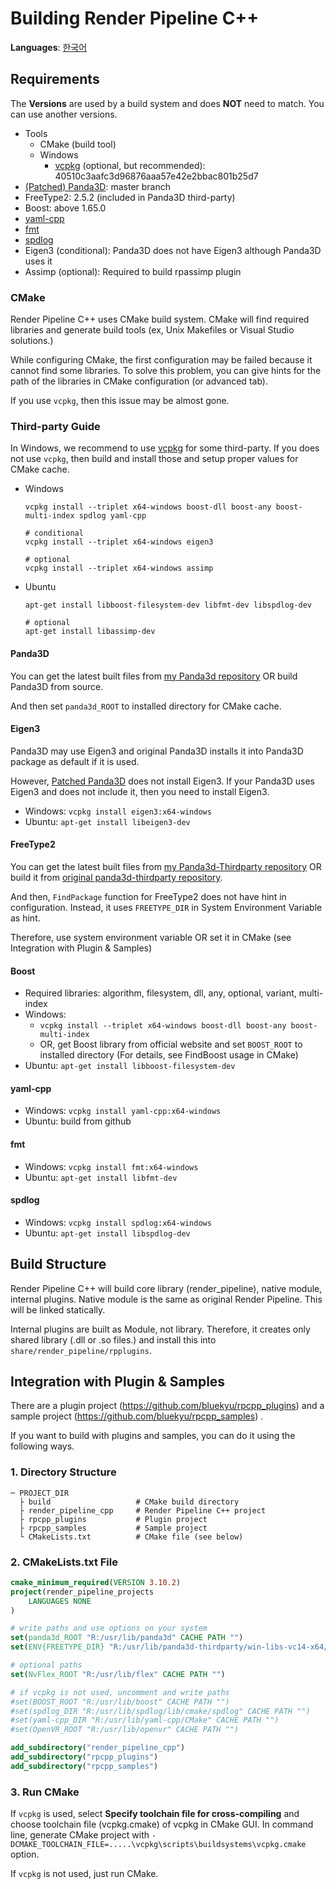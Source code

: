 # Building Render Pipeline C++
**Languages**: [한국어](ko_kr/build_rpcpp.md)

## Requirements
The **Versions** are used by a build system and does **NOT** need to match. You can use another versions.

- Tools
  - CMake (build tool)
  - Windows
    - [vcpkg](https://github.com/Microsoft/vcpkg) (optional, but recommended): 40510c3aafc3d96876aaa57e42e2bbac801b25d7
- [(Patched) Panda3D](https://github.com/bluekyu/panda3d): master branch
- FreeType2: 2.5.2 (included in Panda3D third-party)
- Boost: above 1.65.0
- [yaml-cpp](https://github.com/jbeder/yaml-cpp)
- [fmt](https://github.com/fmtlib/fmt)
- [spdlog](https://github.com/gabime/spdlog)
- Eigen3 (conditional): Panda3D does not have Eigen3 although Panda3D uses it
- Assimp (optional): Required to build rpassimp plugin



### CMake
Render Pipeline C++ uses CMake build system.
CMake will find required libraries and generate build tools (ex, Unix Makefiles or Visual Studio solutions.)

While configuring CMake, the first configuration may be failed because it cannot find some libraries.
To solve this problem, you can give hints for the path of the libraries in CMake configuration (or advanced tab).

If you use `vcpkg`, then this issue may be almost gone.

### Third-party Guide
In Windows, we recommend to use [vcpkg](https://github.com/Microsoft/vcpkg) for some third-party.
If you does not use `vcpkg`, then build and install those and setup proper values for CMake cache.

- Windows
  ```
  vcpkg install --triplet x64-windows boost-dll boost-any boost-multi-index spdlog yaml-cpp

  # conditional
  vcpkg install --triplet x64-windows eigen3

  # optional
  vcpkg install --triplet x64-windows assimp
  ```

- Ubuntu
  ```
  apt-get install libboost-filesystem-dev libfmt-dev libspdlog-dev

  # optional
  apt-get install libassimp-dev
  ```


#### Panda3D
You can get the latest built files from [my Panda3d repository](https://github.com/bluekyu/panda3d) OR
build Panda3D from source.

And then set `panda3d_ROOT` to installed directory for CMake cache.

#### Eigen3
Panda3D may use Eigen3 and original Panda3D installs it into Panda3D package as default if it is used.

However, [Patched Panda3D](https://github.com/bluekyu/panda3d) does not install Eigen3.
If your Panda3D uses Eigen3 and does not include it, then you need to install Eigen3.

- Windows: `vcpkg install eigen3:x64-windows`
- Ubuntu: `apt-get install libeigen3-dev`

#### FreeType2
You can get the latest built files from
[my Panda3d-Thirdparty repository](https://github.com/bluekyu/panda3d-thirdparty) OR
build it from [original panda3d-thirdparty repository](https://github.com/rdb/panda3d-thirdparty).

And then, `FindPackage` function for FreeType2 does not have hint in configuration.
Instead, it uses `FREETYPE_DIR` in System Environment Variable as hint.

Therefore, use system environment variable OR set it in CMake (see Integration with Plugin & Samples)

#### Boost
- Required libraries: algorithm, filesystem, dll, any, optional, variant, multi-index
- Windows:
  - `vcpkg install --triplet x64-windows boost-dll boost-any boost-multi-index`
  - OR, get Boost library from official website and set `BOOST_ROOT` to
    installed directory (For details, see FindBoost usage in CMake)
- Ubuntu: `apt-get install libboost-filesystem-dev`

#### yaml-cpp
- Windows: `vcpkg install yaml-cpp:x64-windows`
- Ubuntu: build from github

#### fmt
- Windows: `vcpkg install fmt:x64-windows`
- Ubuntu: `apt-get install libfmt-dev`

#### spdlog
- Windows: `vcpkg install spdlog:x64-windows`
- Ubuntu: `apt-get install libspdlog-dev`



## Build Structure
Render Pipeline C++ will build core library (render_pipeline), native module, internal plugins.
Native module is the same as original Render Pipeline. This will be linked statically.

Internal plugins are built as Module, not library. Therefore, it creates only shared library (.dll or .so files.)
and install this into `share/render_pipeline/rpplugins`.



## Integration with Plugin & Samples
There are a plugin project (https://github.com/bluekyu/rpcpp_plugins) and
a sample project (https://github.com/bluekyu/rpcpp_samples) .

If you want to build with plugins and samples, you can do it using the following ways.

### 1. Directory Structure
```
─ PROJECT_DIR
  ├ build                   # CMake build directory
  ├ render_pipeline_cpp     # Render Pipeline C++ project
  ├ rpcpp_plugins           # Plugin project
  ├ rpcpp_samples           # Sample project
  └ CMakeLists.txt          # CMake file (see below)
```

### 2. CMakeLists.txt File
```.cmake
cmake_minimum_required(VERSION 3.10.2)
project(render_pipeline_projects
    LANGUAGES NONE
)

# write paths and use options on your system
set(panda3d_ROOT "R:/usr/lib/panda3d" CACHE PATH "")
set(ENV{FREETYPE_DIR} "R:/usr/lib/panda3d-thirdparty/win-libs-vc14-x64/freetype")

# optional paths
set(NvFlex_ROOT "R:/usr/lib/flex" CACHE PATH "")

# if vcpkg is not used, uncomment and write paths
#set(BOOST_ROOT "R:/usr/lib/boost" CACHE PATH "")
#set(spdlog_DIR "R:/usr/lib/spdlog/lib/cmake/spdlog" CACHE PATH "")
#set(yaml-cpp_DIR "R:/usr/lib/yaml-cpp/CMake" CACHE PATH "")
#set(OpenVR_ROOT "R:/usr/lib/openvr" CACHE PATH "")

add_subdirectory("render_pipeline_cpp")
add_subdirectory("rpcpp_plugins")
add_subdirectory("rpcpp_samples")
```

### 3. Run CMake
If `vcpkg` is used, select **Specify toolchain file for cross-compiling** and
choose toolchain file (vcpkg.cmake) of vcpkg in CMake GUI.
In command line, generate CMake project with
`-DCMAKE_TOOLCHAIN_FILE=.....\vcpkg\scripts\buildsystems\vcpkg.cmake` option.

If `vcpkg` is not used, just run CMake.
